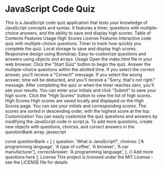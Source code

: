 # JavaScript Code Quiz
This is a JavaScript code quiz application that tests your knowledge of JavaScript concepts and syntax. It features a timer, questions with multiple-choice answers, and the ability to save and display high scores.
Table of Contents
Features
Usage
High Scores
License
Features
Interactive code quiz with multiple-choice questions.
Timer to track how quickly you complete the quiz.
Local storage to save and display high scores.
Responsive design using Bootstrap.
Easy-to-customize questions and answers using objects and arrays.
Usage
Open the index.html file in your web browser.
Click the "Start Quiz" button to begin the quiz.
Answer the multiple-choice questions within the allotted time.
If you select the correct answer, you'll receive a "Correct!" message.
If you select the wrong answer, time will be deducted, and you'll receive a "Sorry, that's not right." message.
After completing the quiz or when the timer reaches zero, you'll see your results.
You can enter your initials and click "Submit" to save your high score.
Click the "High Scores" button to view the list of high scores.
High Scores
High scores are saved locally and displayed on the High Scores page.
You can see your initials and corresponding scores.
The scores are sorted in descending order, with the highest score at the top.
Customization
You can easily customize the quiz questions and answers by modifying the JavaScript code in script.js.
To add more questions, create new objects with questions, choices, and correct answers in the questionBank array.
javascript

const questionBank = [ { question: 'What is JavaScript?', choices: ['A programming language', 'A type of coffee', 'A browser', 'A car manufacturer'], correctAnswer: 'A programming language', }, // Add more questions here ]; 
License
This project is licensed under the MIT License - see the LICENSE file for details
